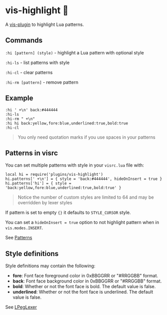 # vis-highlight 🌈

A [vis-plugin](https://github.com/martanne/vis/wiki/Plugins/) to highlight Lua patterns.

## Commands

`:hi [pattern] (style)` - highlight a Lua pattern with optional style

`:hi-ls` - list patterns with style

`:hi-cl` - clear patterns

`:hi-rm [pattern]` - remove pattern

## Example
               
```
:hi ' +\n' back:#444444
:hi-ls
:hi-rm " +\n"
:hi hi back:yellow,fore:blue,underlined:true,bold:true
:hi-cl
```

> You only need quotation marks if you use spaces in your patterns

## Patterns in visrc

You can set multiple patterns with style in your `visrc.lua` file with:

```
local hi = require('plugins/vis-highlight')
hi.patterns[' +\n'] = { style = 'back:#444444', hideOnInsert = true }
hi.patterns['hi'] = { style = 'back:yellow,fore:blue,underlined:true,bold:true' }
```

> Notice the number of custom styles are limited to 64 and may be overridden by lexer styles

If pattern is set to empty `{}` it defaults to `STYLE_CURSOR` style.

You can set a `hideOnInsert = true` option to not highlight pattern when in 
`vis.modes.INSERT`.

See [Patterns](https://www.lua.org/pil/20.2.html)

## Style definitions

Style definitions may contain the following:

- **fore**: Font face foreground color in 0xBBGGRR or "#RRGGBB" format.
- **back**: Font face background color in 0xBBGGRR or "#RRGGBB" format.
- **bold**: Whether or not the font face is bold. The default value is false.
- **underlined**: Whether or not the font face is underlined. The default value is false.

See [LPegLexer](https://scintilla.sourceforge.io/LPegLexer.html)
